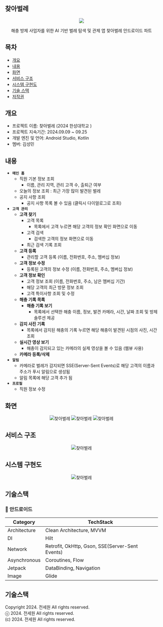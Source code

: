## 찾아벌레
<p align="center">
  <img src="https://capsule-render.vercel.app/api?type=waving&height=300&color=3555FF&text=[%20찾아벌레!🔍]&section=header&reversal=false&textBg=false&fontColor=FFFFFF&desc=🐛%20AI%20벌레%20탐색%20및%20관제%20서비스%20'찾아벌레!'🐞&descAlignY=60&fontAlignY=40">
<div align="center">
 해충 방제 사업자를 위한 AI 기반 벌레 탐색 및 관제 앱 찾아벌레 안드로이드 파트
</div>

## 목차
  - [개요](#개요)
  - [내용](#내용)
  - [화면](#화면)
  - [서비스 구조](#서비스구조)
  - [시스템 구현도](#시스템구현도)
  - [기술 스택](#기술스택)
  - [저작권](#저작권)

## 개요
- 프로젝트 이름: 찾아벌레 (2024 한성대학교 )
- 프로젝트 지속기간: 2024.09.09 ~ 09.25
- 개발 엔진 및 언어: Android Studio, Kotlin
- 멤버: 김성민

## 내용
- **`메인 홈`**
    - 직원 기본 정보 조회
        - 이름, 관리 지역, 관리 고객 수, 출퇴근 여부
    - 오늘의 정보 조회 : 최근 가장 많이 발견된 벌레
    - 공지 사항 조회
        - 공지 사항 목록 볼 수 있음 (클릭시 다이얼로그로 조회)
- **`고객 관리`**
    - **고객 찾기**
        - 고객 목록
            - 목록에서 고객 누르면 해당 고객의 정보 확인 화면으로 이동
        - 고객 검색
            - 검색한 고객의 정보 화면으로 이동
        - 최근 검색 기록 조회
    - **고객 등록**
        - 관리할 고객 등록 (이름, 전화번호, 주소, 멤버십 정보)
    - **고객 정보 수정**
        - 등록된 고객의 정보 수정  (이름, 전화번호, 주소, 멤버십 정보)
    - **고객 정보 확인**
        - 고객 정보 조회 (이름, 전화번호, 주소, 남은 멤버십 기간)
        - 해당 고객의 최근 방문 정보 조회
        - 고객 특이사항 조회 및 수정
    - **해충 기록 목록**
        - **해충 기록 보기**
            - 목록에서 선택한 해충 이름, 정보, 발견 카메라, 시간, 날짜 조회 및 방제 솔루션 제공
    - **감지 사진 기록**
        - 목록에서 감지된 해충의 기록 누르면 해당 해충이 발견된 시점의 사진, 시간 조회
    - **실시간 영상 보기**
        - 해충이 감지되고 있는 카메라의 실제 영상을 볼 수 있음 (웹뷰 사용)
    - **카메라 등록/삭제**
- **`알림`**
    - 카메라로 벌레가 감지되면 SSE(Server-Sent Events)로 해당 고객의 이름과 주소가 푸시 알림으로 생성됨
    - 알림 목록에 해당 고객 추가 됨
- **`프로필`**
    - 직원 정보 수정

## 화면
<p align="center">
  <img src="https://github.com/user-attachments/assets/23410c1e-bbab-4146-b703-8d7f3f2f28e5" alt="찾아벌레"/>
  <img src="https://github.com/user-attachments/assets/fdab9304-f8c8-434e-9cde-8f7a7846e9e7" alt="찾아벌레"/>
  <img src="https://github.com/user-attachments/assets/c126f1c5-abbd-4905-9bae-bf4f16581e3b" alt="찾아벌레"/>
</p>

## 서비스 구조
<p align="center">
  <img src="https://github.com/user-attachments/assets/bf079918-3c95-4a8b-bcb9-4b62eb8b3f26" alt="찾아벌레"/>
</p>

## 시스템 구현도
<p align="center">
  <img src="https://github.com/user-attachments/assets/c7e146d9-fd39-407a-a33b-589f126786c5" alt="찾아벌레"/>
</p>

## 기술스택

### **🤖** 안드로이드
| **Category** | **TechStack** |
| --- | --- |
| Architecture | Clean Architecture, MVVM |
| DI | Hilt |
| Network | Retrofit, OkHttp, Gson, SSE(Server-Sent Events)|
| Asynchronous | Coroutines, Flow |
| Jetpack | DataBinding, Navigation | 
| Image | Glide |

## 기술스택
Copyright 2024. 전세원 All rights reserved.<br>
ⓒ 2024. 전세원 All rights reserved.<br>
(c) 2024. 전세원 All rights reserved.

